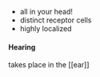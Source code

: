 - all in your head!  
- distinct receptor cells  
- highly localized

#### Hearing
takes place in the [[ear]]